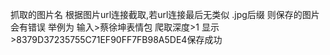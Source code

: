 抓取的图片名 根据图片url连接截取,若url连接最后无类似 .jpg后缀 则保存的图片会有错误
举例为   输入>蔡徐坤表情包      爬取深度>1      显示>8379D37235755C71EF90FF7FB98A5DE4保存成功
